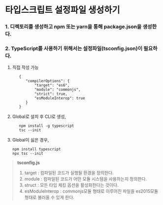 # 타입스크립트 설정파일 생성하기
### 1. 디렉토리를 생성하고 npm 또는 yarn을 통해 package.json을 생성한다.
### 2. TypeScript를 사용하기 위해서는 설정파일(tsconfig.json)이 필요하다.
   1. 직접 작성 가능
      ```
         {
            "compilerOptions": {
                "target": "es6",
                "module": "commonjs",
                "strict": true,
                "esModuleInterop": true
            }
         }
         ```
   2. Global로 설치 후 CLI로 생성, 
      ```
         npm install -g typescript
         tsc --init
         ```
   3. Global이 싫은 경우, 
      ```
      npm install typescript
      npx tsc --init
      ```
> **tsconfig.js**  
> 1. target : 컴파일된 코드가 실행될 환경을 정의한다.  
> 2. module : 컴파일된 코드가 어떤 모듈 시스템을 사용하는지 정의한다.
> 3. struct : 모든 타입 체킹 옵션을 활성화한다는 것이다.
> 4. esModuleInterop : commonjs모듈 형태로 이루어진 파일을 es2015모듈 형태로 불러올 수 있게 한다.


